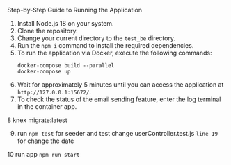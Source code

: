 Step-by-Step Guide to Running the Application
1. Install Node.js 18 on your system.
2. Clone the repository.
3. Change your current directory to the `test_be` directory.
4. Run the `npm i` command to install the required dependencies.
5. To run the application via Docker, execute the following commands:
    ```
    docker-compose build --parallel
    docker-compose up
    ```
6. Wait for approximately 5 minutes until you can access the application at `http://127.0.0.1:15672/`.
7. To check the status of the email sending feature, enter the log terminal in the container app.

8 knex migrate:latest

9. run ```npm test``` for seeder and test
    change userController.test.js ```line 19``` for change the date

10 run app ```npm run start``` 






